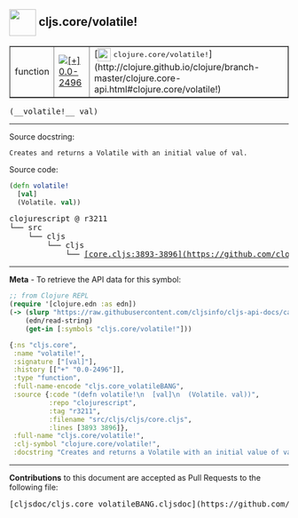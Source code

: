 ## <img width="48px" valign="middle" src="http://i.imgur.com/Hi20huC.png"> cljs.core/volatile!

 <table border="1">
<tr>

<td>function</td>
<td><a href="https://github.com/cljsinfo/cljs-api-docs/tree/0.0-2496"><img valign="middle" alt="[+] 0.0-2496" src="https://img.shields.io/badge/+-0.0--2496-lightgrey.svg"></a> </td>
<td>
[<img height="24px" valign="middle" src="http://i.imgur.com/1GjPKvB.png"> <samp>clojure.core/volatile!</samp>](http://clojure.github.io/clojure/branch-master/clojure.core-api.html#clojure.core/volatile!)
</td>
</tr>
</table>

 <samp>
(__volatile!__ val)<br>
</samp>

---




Source docstring:

```
Creates and returns a Volatile with an initial value of val.
```

Source code:

```clj
(defn volatile!
  [val]
  (Volatile. val))
```

 <pre>
clojurescript @ r3211
└── src
    └── cljs
        └── cljs
            └── <ins>[core.cljs:3893-3896](https://github.com/clojure/clojurescript/blob/r3211/src/cljs/cljs/core.cljs#L3893-L3896)</ins>
</pre>


---

__Meta__ - To retrieve the API data for this symbol:

```clj
;; from Clojure REPL
(require '[clojure.edn :as edn])
(-> (slurp "https://raw.githubusercontent.com/cljsinfo/cljs-api-docs/catalog/cljs-api.edn")
    (edn/read-string)
    (get-in [:symbols "cljs.core/volatile!"]))
```

```clj
{:ns "cljs.core",
 :name "volatile!",
 :signature ["[val]"],
 :history [["+" "0.0-2496"]],
 :type "function",
 :full-name-encode "cljs.core_volatileBANG",
 :source {:code "(defn volatile!\n  [val]\n  (Volatile. val))",
          :repo "clojurescript",
          :tag "r3211",
          :filename "src/cljs/cljs/core.cljs",
          :lines [3893 3896]},
 :full-name "cljs.core/volatile!",
 :clj-symbol "clojure.core/volatile!",
 :docstring "Creates and returns a Volatile with an initial value of val."}

```

---

__Contributions__ to this document are accepted as Pull Requests to the following file:

 <pre>
[cljsdoc/cljs.core_volatileBANG.cljsdoc](https://github.com/cljsinfo/cljs-api-docs/blob/master/cljsdoc/cljs.core_volatileBANG.cljsdoc)
</pre>

